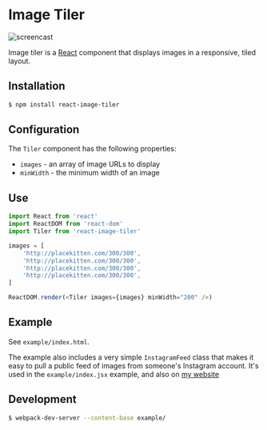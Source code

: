 # Image Tiler

![screencast](https://github.com/mike-douglas/react-image-tiler/raw/master/kittens.gif)

Image tiler is a [React][react] component that displays images in a responsive, tiled layout.

## Installation

```bash
$ npm install react-image-tiler
```

## Configuration

The `Tiler` component has the following properties:

- `images` - an array of image URLs to display
- `minWidth` - the minimum width of an image

## Use

```javascript
import React from 'react'
import ReactDOM from 'react-dom'
import Tiler from 'react-image-tiler'

images = [
    'http://placekitten.com/300/300',
    'http://placekitten.com/300/300',
    'http://placekitten.com/300/300',
    'http://placekitten.com/300/300',
]

ReactDOM.render(<Tiler images={images} minWidth="200" />)
```

## Example

See `example/index.html`.

The example also includes a very simple `InstagramFeed` class that makes it easy to pull a public feed of images from someone's Instagram account. It's used in the `example/index.jsx` example, and also on [my website](http://directive.io)

## Development

```bash
$ webpack-dev-server --content-base example/
```

[react]: https://facebook.github.io/react/
